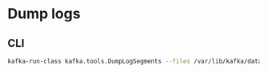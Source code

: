 # Dump logs

## CLI 

```bash
kafka-run-class kafka.tools.DumpLogSegments --files /var/lib/kafka/data/__consumer_offsets-0/00000000000000000000.log --offsets-decode
```